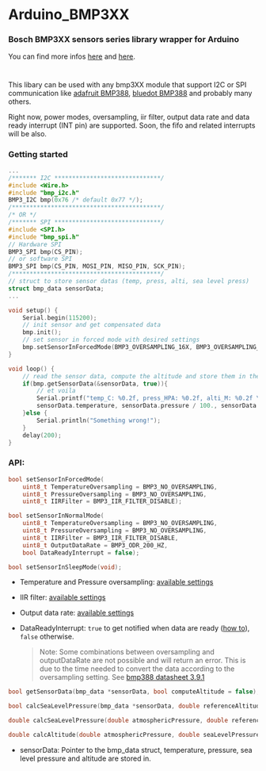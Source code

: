 # Arduino_BMP3XX

### Bosch BMP3XX sensors series library wrapper for Arduino

You can find more infos [here](https://github.com/BoschSensortec/BMP3-Sensor-API) and [here](https://www.bosch-sensortec.com/bst/products/all_products/bmp388).

#

This libary can be used with any bmp3XX module that support I2C or SPI communication like [adafruit BMP388](https://www.adafruit.com/product/3966), [bluedot BMP388](https://www.bluedot.space/sensor-boards/bmp388/) and probably many others.

Right now, power modes, oversampling, iir filter, output data rate and data ready interrupt (INT pin) are supported. Soon, the fifo and related interrupts will be also.

### Getting started

```cpp
...
/******* I2C ******************************/
#include <Wire.h>
#include "bmp_i2c.h"
BMP3_I2C bmp(0x76 /* default 0x77 */);
/******************************************/
/* OR */
/******* SPI ******************************/
#include <SPI.h>
#include "bmp_spi.h"
// Hardware SPI
BMP3_SPI bmp(CS_PIN);
// or software SPI
BMP3_SPI bmp(CS_PIN, MOSI_PIN, MISO_PIN, SCK_PIN);
/******************************************/
// struct to store sensor datas (temp, press, alti, sea level press)
struct bmp_data sensorData;
...

void setup() {
    Serial.begin(115200);
    // init sensor and get compensated data
    bmp.init();
    // set sensor in forced mode with desired settings
    bmp.setSensorInForcedMode(BMP3_OVERSAMPLING_16X, BMP3_OVERSAMPLING_2X, BMP3_IIR_FILTER_COEFF_3);
}

void loop() {
    // read the sensor data, compute the altitude and store them in the structure.
    if(bmp.getSensorData(&sensorData, true)){
        // et voila
        Serial.printf("temp_C: %0.2f, press_HPA: %0.2f, alti_M: %0.2f \n",
        sensorData.temperature, sensorData.pressure / 100., sensorData.altitude);
    }else {
        Serial.println("Something wrong!");
    }
    delay(200);
}
```

### API:

```cpp
bool setSensorInForcedMode(
    uint8_t TemperatureOversampling = BMP3_NO_OVERSAMPLING,
    uint8_t PressureOversampling = BMP3_NO_OVERSAMPLING,
    uint8_t IIRFilter = BMP3_IIR_FILTER_DISABLE);
```

```cpp
bool setSensorInNormalMode(
    uint8_t TemperatureOversampling = BMP3_NO_OVERSAMPLING,
    uint8_t PressureOversampling = BMP3_NO_OVERSAMPLING,
    uint8_t IIRFilter = BMP3_IIR_FILTER_DISABLE,
    uint8_t OutputDataRate = BMP3_ODR_200_HZ,
    bool DataReadyInterrupt = false);
```

```cpp
bool setSensorInSleepMode(void);
```

- Temperature and Pressure oversampling: [available settings](https://github.com/germsb/Arduino_BMP3XX/blob/4a495248ebf08482895c5d1506509d28537e38be/bmp3_defs.h#L208-L213)

- IIR filter: [available settings](https://github.com/germsb/Arduino_BMP3XX/blob/4a495248ebf08482895c5d1506509d28537e38be/bmp3_defs.h#L216-L223)

- Output data rate: [available settings](https://github.com/germsb/Arduino_BMP3XX/blob/4a495248ebf08482895c5d1506509d28537e38be/bmp3_defs.h#L226-L243)

- DataReadyInterrupt: `true` to get notified when data are ready ([how to](https://www.arduino.cc/reference/en/language/functions/external-interrupts/attachinterrupt/)), `false` otherwise.
  > Note: Some combinations between oversampling and outputDataRate are not possible and will return an error. This is due to the time needed to convert the data according to the oversampling setting. See [bmp388 datasheet 3.9.1](https://ae-bst.resource.bosch.com/media/_tech/media/datasheets/BST-BMP388-DS001.pdf)

```cpp
bool getSensorData(bmp_data *sensorData, bool computeAltitude = false);
```

```cpp
bool calcSeaLevelPressure(bmp_data *sensorData, double referenceAltitude);
```

```cpp
double calcSeaLevelPressure(double atmosphericPressure, double referenceAltitude);
```

```cpp
double calcAltitude(double atmosphericPressure, double seaLevelPressure);
```

- sensorData: Pointer to the bmp_data struct, temperature, pressure, sea level pressure and altitude are stored in.
